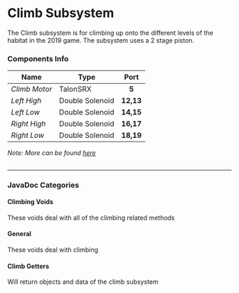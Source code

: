 Climb Subsystem
=====

The Climb subsystem is for climbing up onto the different levels of the habitat in the 2019 game. The subsystem uses a 2 stage piston.

### Components Info
| Name            | Type            | Port      |
| --------------- | --------------- |:---------:|
| *Climb Motor*   | TalonSRX        |   __5__   |
| *Left High*     | Double Solenoid | __12,13__ |
| *Left Low*      | Double Solenoid | __14,15__ |
| *Right High*    | Double Solenoid | __16,17__ |
| *Right Low*     | Double Solenoid | __18,19__ |

*Note: More can be found [here](https://docs.google.com/spreadsheets/d/1FEBEgIgFHLcY4xUZjEkiHl1moupbKuoPvh55APKpakg/edit?usp=sharing)*

##
-----

### JavaDoc Categories
####  Climbing Voids

<p> These voids deal with all of the climbing related methods </p>

####  General
    
<p> These voids deal with climbing </p>

####  Climb Getters
    
<p> Will return objects and data of the climb subsystem </p>